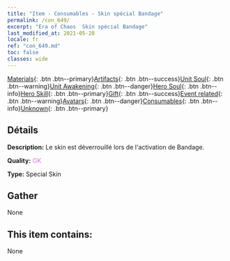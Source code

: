 ```yaml
---
title: "Item - Consumables - Skin spécial Bandage"
permalink: /con_649/
excerpt: "Era of Chaos  Skin spécial Bandage"
last_modified_at: 2021-05-28
locale: fr
ref: "con_649.md"
toc: false
classes: wide
---
```

 [Materials](/ItemsFR/){: .btn .btn--primary}[Artifacts](/ItemsFR/Artifacts/){: .btn .btn--success}[Unit Soul](/ItemsFR/UnitSoul/){: .btn .btn--warning}[Unit Awakening](/ItemsFR/UnitAwakening/){: .btn .btn--danger}[Hero Soul](/ItemsFR/HeroSoul/){: .btn .btn--info}[Hero Skill](/ItemsFR/HeroSkill/){: .btn .btn--primary}[Gift](/ItemsFR/Gift/){: .btn .btn--success}[Event related](/ItemsFR/Events/){: .btn .btn--warning}[Avatars](/ItemsFR/Avatars/){: .btn .btn--danger}[Consumables](/ItemsFR/Consumables/){: .btn .btn--info}[Unknown](/ItemsFR/Unknown/){: .btn .btn--primary}

## Détails
 **Description:** Le skin est déverrouillé lors de l'activation de Bandage.

 **Quality:** <span style="color: #DA70D6">OK</span>

 **Type:** Special Skin

## Gather

  None

## This item contains:

  None

